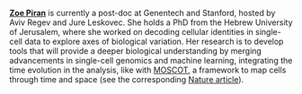 [**Zoe Piran**](https://www.zoepiran.com/en/latest/) is currently a post-doc at Genentech and Stanford, hosted by Aviv Regev and Jure Leskovec. She holds a PhD from the Hebrew University of Jerusalem, where she worked on decoding cellular identities in single-cell data to explore axes of biological variation. Her research is to develop tools that will provide a deeper biological understanding by merging advancements in single-cell genomics and machine learning, integrating the time evolution in the analysis, like with [MOSCOT](https://moscot.readthedocs.io/en/latest/), a framework to map cells through time and space (see the corresponding [Nature article](https://www.nature.com/articles/s41586-024-08453-2#citeas)).

